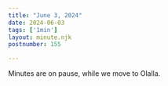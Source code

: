 ```yaml
---
title: "June 3, 2024"
date: 2024-06-03
tags: ['1min']
layout: minute.njk
postnumber: 155

---
```


Minutes are on pause, while we move to Olalla.